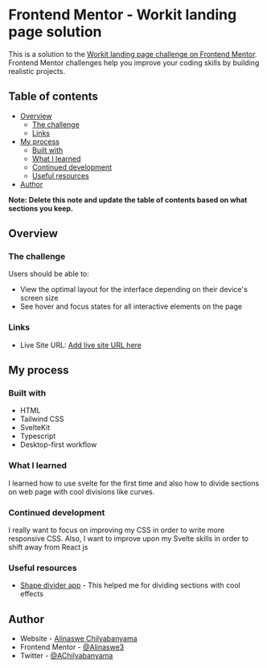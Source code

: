 # Frontend Mentor - Workit landing page solution

This is a solution to the [Workit landing page challenge on Frontend Mentor](https://www.frontendmentor.io/challenges/workit-landing-page-2fYnyle5lu). Frontend Mentor challenges help you improve your coding skills by building realistic projects.

## Table of contents

- [Overview](#overview)
    - [The challenge](#the-challenge)
    - [Links](#links)
- [My process](#my-process)
    - [Built with](#built-with)
    - [What I learned](#what-i-learned)
    - [Continued development](#continued-development)
    - [Useful resources](#useful-resources)
- [Author](#author)

**Note: Delete this note and update the table of contents based on what sections you keep.**

## Overview

### The challenge

Users should be able to:

- View the optimal layout for the interface depending on their device's screen size
- See hover and focus states for all interactive elements on the page

### Links

- Live Site URL: [Add live site URL here](https://workit-liard.vercel.app/)

## My process

### Built with

- HTML
- Tailwind CSS
- SvelteKit
- Typescript
- Desktop-first workflow

### What I learned

I learned how to use svelte for the first time and also how to divide sections on web page with cool divisions like curves.

### Continued development

I really want to focus on improving my CSS in order to write more responsive CSS. Also, I want to improve upon my Svelte skills in order to shift away from React js

### Useful resources

- [Shape divider app](https://www.shapedivider.app/) - This helped me for dividing sections with cool effects

## Author

- Website - [Alinaswe Chilyabanyama](https://www.alinaswecodes.com)
- Frontend Mentor - [@Alinaswe3](https://www.frontendmentor.io/profile/Alinaswe3)
- Twitter - [@AChilyabanyama](https://www.twitter.com/yourusername)

